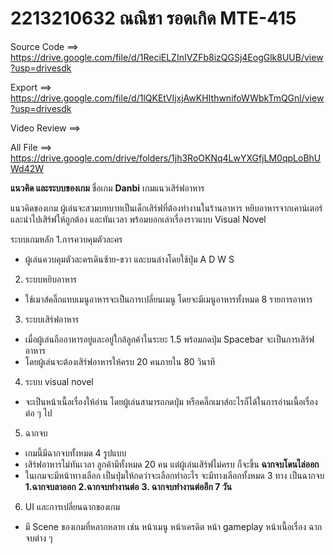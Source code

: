 # 2213210632 ณณิชา รอดเกิด MTE-415

Source Code ==> https://drive.google.com/file/d/1ReciELZInIVZFb8izQGSj4EogGlk8UUB/view?usp=drivesdk

Export ==> https://drive.google.com/file/d/1lQKEtVIjxjAwKHIthwnifoWWbkTmQGnl/view?usp=drivesdk

Video Review ==>

All File ==> https://drive.google.com/drive/folders/1jh3RoOKNq4LwYXGfjLM0qpLoBhUWd42W

**แนวคิด และระบบของเกม**
ชื่อเกม
**Danbi** เกมแนวเสิร์ฟอาหาร

แนวคิดของเกม 
ผู้เล่นจะสวมบทบาทเป็นเด็กเสิร์ฟที่ต้องทำงานในร้านอาหาร หยิบอาหารจากเคาน์เตอร์ และนำไปเสิร์ฟให้ถูกต้อง และทันเวลา พร้อมบอกเล่าเรื่องราวแบบ Visual Novel

ระบบเกมหลัก
1.การควบคุมตัวละคร
- ผู้เล่นควบคุมตัวละครเดินซ้าย-ขวา และบนล่างโดยใช้ปุ่ม A D W S

2. ระบบหยิบอาหาร
- ใช้เมาส์คลิ๊กแทบเมนูอาหารจะเป็นการเปลี่ยนเมนู โดยจะมีเมนูอาหารทั้งหมด 8 รายการอาหาร
  
3. ระบบเสิร์ฟอาหาร
- เมื่อผู้เล่นถืออาหารอยู่และอยู่ใกล้ลูกค้าในระยะ 1.5 พร้อมกดปุ่ม Spacebar จะเป็นการเสิร์ฟอาหาร
- โดยผู้เล่นจะต้องเสิร์ฟอาหารให้ครบ 20 คนภายใน 80 วินาที

4. ระบบ visual novel
- จะเป็นหน้าเนื้อเรื่องให้อ่าน โดยผู้เล่นสามารถกดปุ่ม หรือคลิ๊กเมาส์อะไรก็ได้ในการอ่านเนื้อเรื่องต่อ ๆ ไป

5. ฉากจบ
- เกมนี้มีฉากจบทั้งหมด 4 รูปแบบ
- เสิร์ฟอาหารไม่ทันเวลา ลูกค้ามีทั้งหมด 20 คน แต่ผู้เล่นเสิร์ฟไม่ครบ ก็จะขึ้น **ฉากจบโดนไล่ออก**
- ในเกมจะมีหน้าทางเลือก เป็นปุ่มให้กดว่าจะเลือกทำอะไร จะมีทางเลือกทั้งหมด 3 ทาง เป็นฉากจบ **1.ฉากจบลาออก** **2.ฉากจบทำงานต่อ** **3. ฉากจบทำงานต่ออีก 7 วัน**

6. UI และการเปลี่ยนฉากของเกม
- มี Scene ของเกมที่หลากหลาย เช่น หน้าเมนู หน้าเครดิต หน้า gameplay หน้าเนื้อเรื่อง ฉากจบต่าง ๆ
